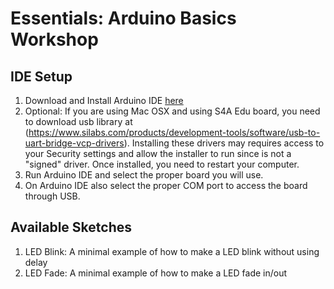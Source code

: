 # Essentials: Arduino Basics Workshop

## IDE Setup
1. Download and Install Arduino IDE [here](https://www.arduino.cc/en/main/software)
1. Optional: If you are using Mac OSX and using S4A Edu board, you need to download usb library at (https://www.silabs.com/products/development-tools/software/usb-to-uart-bridge-vcp-drivers). Installing these drivers may requires access to your Security settings and  allow the installer to run since is not a "signed" driver. Once installed, you need to restart your computer.
1. Run Arduino IDE and select the proper board you will use.
1. On Arduino IDE also select the proper COM port to access the board through USB.

## Available Sketches
1. LED Blink: A minimal example of how to make a LED blink without using delay
1. LED Fade: A minimal example of how to make a LED fade in/out 
